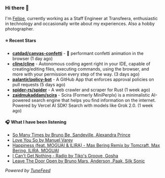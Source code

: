 ### Hi there 👋

I'm [Felipe](https://felipevm.com), currently working as a Staff Engineer at Transfeera, enthusiastic in technology and occasionally write about my experiences. Also a hobby photographer.

#### ⭐ Recent Stars
- **[catdad/canvas-confetti](https://github.com/catdad/canvas-confetti)** - 🎉 performant confetti animation in the browser (1 day ago)
- **[cline/cline](https://github.com/cline/cline)** - Autonomous coding agent right in your IDE, capable of creating/editing files, executing commands, using the browser, and more with your permission every step of the way. (3 days ago)
- **[palantir/policy-bot](https://github.com/palantir/policy-bot)** - A GitHub App that enforces approval policies on pull requests (5 days ago)
- **[spider-rs/spider](https://github.com/spider-rs/spider)** - A web crawler and scraper for Rust (1 week ago)
- **[zaidmukaddam/scira](https://github.com/zaidmukaddam/scira)** - Scira (Formerly MiniPerplx) is a minimalistic AI-powered search engine that helps you find information on the internet. Powered by Vercel AI SDK! Search with models like Grok 2.0. (1 week ago)

#### 🎧 What I have been listening
- [So Many Times by Bruno Be, Sandeville, Alexandra Prince](https://open.spotify.com/track/0O98fmGZF3BwMP8d6ZSK0h)
- [Love You So by Manuel Varey](https://open.spotify.com/track/3wILe1tPSi2yYpgptC9tyj)
- [Happiness (feat. MOGUAI &amp; ILIRA) - Max Bering Remix by Tomcraft, Max Bering, ILIRA, MOGUAI](https://open.spotify.com/track/4Jst8JcUVEYWB33Ifu6Xjv)
- [I Can&#39;t Get Nothing - Radio by Tiko&#39;s Groove, Gosha](https://open.spotify.com/track/2loRALVpIwCGPgqykI6tPQ)
- [Leave The Door Open by Bruno Mars, Anderson .Paak, Silk Sonic](https://open.spotify.com/track/02VBYrHfVwfEWXk5DXyf0T)

_Powered by [TuneFeed](https://tunefeed.app?ref=github.com)_
